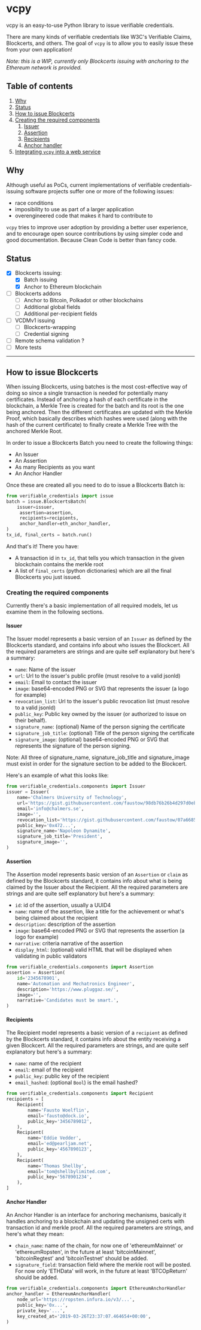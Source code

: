# vcpy

vcpy is an easy-to-use Python library to issue verifiable credentials. 

There are many kinds of verifiable credentials like W3C's Verifiable Claims, Blockcerts, and others. The goal of `vcpy` is to allow you to easily issue these from your own application!

*Note: this is a WIP, currently only Blockcerts issuing with anchoring to the Ethereum network is provided.*  
    
## Table of contents

1. [Why](#Why)
1. [Status](#Status)
1. [How to issue Blockcerts](#How-to-issue-Blockcerts)
1. [Creating the required components](#Creating-the-required-components)
    1. [Issuer](#Issuer)
    1. [Assertion](#Assertion)
    1. [Recipients](#Recipients)
    1. [Anchor handler](#Anchor-handler)
1. [Integrating `vcpy` into a web service](webservice.md)


## Why 
Although useful as PoCs, current implementations of verifiable credentials-issuing software projects suffer one or more of the following issues: 
- race conditions
- imposibility to use as part of a larger application
- overengineered code that makes it hard to contribute to

`vcpy` tries to improve user adoption by providing a better user experience, and to encourage open source contributions by using simpler code and good documentation.
Because Clean Code is better than fancy code.


## Status
- [x] Blockcerts issuing: 
  - [x] Batch issuing
  - [x] Anchor to Ethereum blockchain
- [ ] Blockcerts addons
  - [ ] Anchor to Bitcoin, Polkadot or other blockchains
  - [ ] Additional global fields
  - [ ] Additional per-recipient fields
- [ ] VCDMv1 issuing
  - [ ] Blockcerts-wrapping
  - [ ] Credential signing
- [ ] Remote schema validation ?
- [ ] More tests

--- 

## How to issue Blockcerts
When issuing Blockcerts, using batches is the most cost-effective way of doing so since a single transaction is needed for potentially many certificates. Instead of anchoring a hash of each certificate in the blockchain, a Merkle Tree is created for the batch and its root is the one being anchored. Then the different certificates are updated with the Merkle Proof, which basically describes which hashes were used (along with the hash of the current certificate) to finally create a Merkle Tree with the anchored Merkle Root.

In order to issue a Blockcerts Batch you need to create the following things:
- An Issuer
- An Assertion
- As many Recipients as you want
- An Anchor Handler

Once these are created all you need to do to issue a Blockcerts Batch is:
```python
from verifiable_credentials import issue
batch = issue.BlockcertsBatch(
    issuer=issuer,
     assertion=assertion,
     recipients=recipients,
     anchor_handler=eth_anchor_handler,
)
tx_id, final_certs = batch.run()
```

And that's it! There you have:
- A transaction id in `tx_id`, that tells you which transaction in the given blockchain contains the merkle root
- A list of `final_certs` (python dictionaries) which are all the final Blockcerts you just issued.

### Creating the required components
Currently there's a basic implementation of all required models, let us examine them in the following sections.

#### Issuer
The Issuer model represents a basic version of an `Issuer` as defined by the Blockcerts standard, and contains info about who issues the Blockcert. All the required parameters are strings and are quite self explanatory but here's a summary:
- `name`: Name of the issuer
- `url`: Url to the issuer's public profile (must resolve to a valid jsonld)
- `email`: Email to contact the issuer
- `image`: base64-encoded PNG or SVG that represents the issuer (a logo for example)
- `revocation_list`: Url to the issuer's public revocation list (must resolve to a valid jsonld)
- `public_key`: Public key owned by the issuer (or authorized to issue on their behalf).
- `signature_name`: (optional) Name of the person signing the certificate
- `signature_job_title`: (optional) Title of the person signing the certificate
- `signature_image`: (optional) base64-encoded PNG or SVG that represents the signature of the person signing.

Note: All three of signature_name, signature_job_title and signature_image must exist in order for the signature
section to be added to the Blockcert.

Here's an example of what this looks like: 
```python
from verifiable_credentials.components import Issuer
issuer = Issuer(
    name='Chalmers University of Technology',
    url='https://gist.githubusercontent.com/faustow/98db76b26b4d297d0eb98d499e733f77/raw/71f034f76d50fbe8656d6843d72ba1ed42581837/vc_issuer.json',
    email='info@chalmers.se',
    image='',
    revocation_list='https://gist.githubusercontent.com/faustow/07a66855d713409067ff28e10778e2dd/raw/e08bb6d6f1350367d3f6d4f805ab3b1466b584d7/revocation-list-testnet.json',
    public_key='0x472...',
    signature_name='Napoleon Dynamite',
    signature_job_title='President',
    signature_image='',
)
```

#### Assertion
The Assertion model represents basic version of an `Assertion` or `claim` as defined by the Blockcerts standard, it contains info about what is being claimed by the Issuer about the Recipient. All the required parameters are strings and are quite self explanatory but here's a summary:
- `id`: id of the assertion, usually a UUID4
- `name`: name of the assertion, like a title for the achievement or what's being claimed about the recipient
- `description`: description of the assertion
- `image`: base64-encoded PNG or SVG that represents the assertion (a logo for example)
- `narrative`: criteria narrative of the assertion
- `display_html`: (optional) valid HTML that will be displayed when validating in public validators


```python
from verifiable_credentials.components import Assertion
assertion = Assertion(
    id='2345678901',
    name='Automation and Mechatronics Engineer',
    description='https://www.pluggaz.se/',
    image='',
    narrative='Candidates must be smart.',
)
```

#### Recipients
The Recipient model represents a basic version of a `recipient` as defined by the Blockcerts standard, it contains info about the entity receiving a given Blockcert. All the required parameters are strings, and are quite self explanatory but here's a summary:
- `name`: name of the recipient
- `email`: email of the recipient
- `public_key`: public key of the recipient
- `email_hashed`: (optional `Bool`) is the email hashed?

```python
from verifiable_credentials.components import Recipient
recipients = [
    Recipient(
        name='Fausto Woelflin',
        email='fausto@dock.io',
        public_key='3456789012',
    ),
    Recipient(
        name='Eddie Vedder',
        email='ed@pearljam.net',
        public_key='4567890123',
    ),
    Recipient(
        name='Thomas Shellby',
        email='tom@shellbylimited.com',
        public_key='5678901234',
    ),
]
```

#### Anchor Handler
An Anchor Handler is an interface for anchoring mechanisms, basically it handles anchoring to a blockchain and updating the unsigned certs with transaction id and merkle proof. All the required parameters are strings, and here's what they mean:

- `chain_name`: name of the chain, for now one of 'ethereumMainnet' or 'ethereumRopsten', in the future at least
'bitcoinMainnet', 'bitcoinRegtest' and 'bitcoinTestnet' should be added.
- `signature_field`: transaction field where the merkle root will be posted. For now only 'ETHData' will work, in
the future at least 'BTCOpReturn' should be added.
```python
from verifiable_credentials.components import EthereumAnchorHandler
anchor_handler = EthereumAnchorHandler(
    node_url='https://ropsten.infura.io/v3/...',
    public_key='0x...',
    private_key='...',
    key_created_at='2019-03-26T23:37:07.464654+00:00',
)
```

